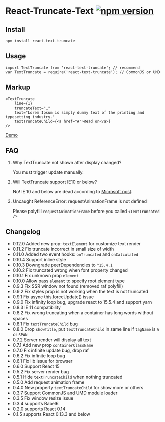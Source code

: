# React-Truncate-Text [![npm version](https://badge.fury.io/js/react-text-truncate.svg)](https://badge.fury.io/js/react-text-truncate)

## Install

```
npm install react-text-truncate
```

## Usage

```
import TextTruncate from 'react-text-truncate'; // recommend
var TextTruncate = require('react-text-truncate'); // CommonJS or UMD
```

## Markup

```
<TextTruncate
    line={1}
    truncateText="…"
    text="Lorem Ipsum is simply dummy text of the printing and typesetting industry."
    textTruncateChild={<a href="#">Read on</a>}
/>
```

[Demo](http://shinychang.github.io/React-Text-Truncate/)

## FAQ

1. Why TextTruncate not shown after display changed?

    You must trigger update manually.

2. Will TextTruncate support IE10 or below?

    No! IE 10 and below are dead according to [Microsoft post](https://www.microsoft.com/en-us/WindowsForBusiness/End-of-IE-support).

3. Uncaught ReferenceError: requestAnimationFrame is not defined

    Please polyfill `requestAnimationFrame` before you called `<TextTruncated />`

## Changelog
* 0.12.0 Added new prop: `textElement` for customize text render
* 0.11.2 Fix truncate incorrect in small size of width
* 0.11.0 Added two event hooks: `onTruncated` and `onCalculated`
* 0.10.4 Support inline style
* 0.10.3 Downgrade peerDependencies to `^15.4.1`
* 0.10.2 Fix truncated wrong when font property changed
* 0.10.1 Fix unknown prop `element`
* 0.10.0 Allow pass `element` to specify root element type
* 0.9.3 Fix SSR window not found (removed raf polyfill)
* 0.9.2 Fix styles prop is not working when the text is not truncated
* 0.9.1 Fix async this.forceUpdate() issue
* 0.9.0 Fix infinity loop bug, upgrade react to 15.5.4 and support yarn
* 0.8.3 IE 11 compatibility
* 0.8.2 Fix wrong truncating when a container has long words without spaces
* 0.8.1 Fix `textTruncateChild` bug
* 0.8.0 Drop `showTitle`, put `textTruncateChild` in same line if `tagName` is `A` or `SPAN`
* 0.7.2 Server render will display all text
* 0.7.1 Add new prop `containerClassName`
* 0.7.0 Fix infinite update bug, drop raf
* 0.6.2 Fix infinite loop bug
* 0.6.1 Fix lib issue for browser
* 0.6.0 Support React 15
* 0.5.2 Fix server render bug
* 0.5.1 Hide `textTruncateChild` when nothing truncated
* 0.5.0 Add request animation frame
* 0.4.0 New property `textTruncateChild` for show more or others
* 0.3.7 Support CommonJS and UMD module loader
* 0.3.5 Fix window resize issue
* 0.3.4 supports Babel6
* 0.2.0 supports React 0.14
* 0.1.5 supports React 0.13.3 and below
